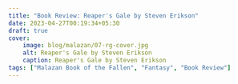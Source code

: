 ```yaml
---
title: "Book Review: Reaper's Gale by Steven Erikson"
date: 2023-04-27T00:19:34+05:30
draft: true
cover: 
    image: blog/malazan/07-rg-cover.jpg
    alt: Reaper's Gale by Steven Erikson
    caption: Reaper's Gale by Steven Erikson
tags: ["Malazan Book of the Fallen", "Fantasy", "Book Review"]
---
```

